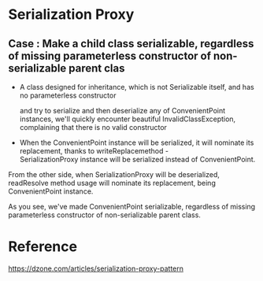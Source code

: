 
# Serialization Proxy

## Case :  Make a child class serializable, regardless of missing parameterless constructor of non-serializable parent clas

* A class designed for inheritance, which is not
   Serializable itself, and has no parameterless 
   constructor
   
   and try to serialize and then deserialize any of  ConvenientPoint instances, we'll quickly encounter beautiful InvalidClassException, complaining that there is no valid constructor


* When the  ConvenientPoint instance will be serialized, it will 
  nominate its replacement, thanks to  writeReplacemethod -  
  SerializationProxy instance will be serialized instead
  of  ConvenientPoint. 

From the other side, when  SerializationProxy will be deserialized, 
 readResolve method usage will nominate its replacement, 
 being  ConvenientPoint instance. 

As you see, we've made  ConvenientPoint serializable, regardless of missing parameterless constructor of non-serializable parent class.

Reference
=========
https://dzone.com/articles/serialization-proxy-pattern

